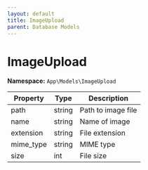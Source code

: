 ```yaml
---
layout: default
title: ImageUpload
parent: Database Models
---
```


# ImageUpload

**Namespace:** `App\Models\ImageUpload`

| Property  | Type   | Description        |
| --------- | ------ | ------------------ |
| path      | string | Path to image file |
| name      | string | Name of image      |
| extension | string | File extension     |
| mime_type | string | MIME type          |
| size      | int    | File size          |
